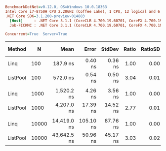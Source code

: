 ``` ini

BenchmarkDotNet=v0.12.0, OS=Windows 10.0.18363
Intel Core i7-8750H CPU 2.20GHz (Coffee Lake), 1 CPU, 12 logical and 6 physical cores
.NET Core SDK=3.1.200-preview-014883
  [Host]     : .NET Core 3.1.1 (CoreCLR 4.700.19.60701, CoreFX 4.700.19.60801), X64 RyuJIT
  Job-FICKMC : .NET Core 3.1.1 (CoreCLR 4.700.19.60701, CoreFX 4.700.19.60801), X64 RyuJIT

Concurrent=True  Server=True  

```
|   Method |     N |        Mean |     Error |   StdDev | Ratio | RatioSD | Rank |  Gen 0 |  Gen 1 | Gen 2 | Allocated |
|--------- |------ |------------:|----------:|---------:|------:|--------:|-----:|-------:|-------:|------:|----------:|
|     Linq |   100 |    187.9 ns |   0.40 ns |  0.36 ns |  1.00 |    0.00 |    1 | 0.0074 |      - |     - |     496 B |
| ListPool |   100 |    572.0 ns |   0.54 ns |  0.50 ns |  3.04 |    0.01 |    2 | 0.0010 |      - |     - |      80 B |
|          |       |             |           |          |       |         |      |        |        |       |           |
|     Linq |  1000 |  1,520.2 ns |   4.26 ns |  3.56 ns |  1.00 |    0.00 |    1 | 0.0610 |      - |     - |    4096 B |
| ListPool |  1000 |  4,207.0 ns |  17.39 ns | 14.52 ns |  2.77 |    0.01 |    2 |      - |      - |     - |      80 B |
|          |       |             |           |          |       |         |      |        |        |       |           |
|     Linq | 10000 | 14,419.0 ns | 105.10 ns | 87.76 ns |  1.00 |    0.00 |    1 | 0.7172 | 0.0305 |     - |   40096 B |
| ListPool | 10000 | 43,642.5 ns |  50.96 ns | 45.17 ns |  3.03 |    0.02 |    2 |      - |      - |     - |      80 B |
